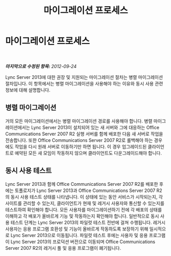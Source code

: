 ﻿---
title: 마이그레이션 프로세스
TOCTitle: 마이그레이션 프로세스
ms:assetid: b2bd9c76-2f4b-4d14-a5c4-157bbff75de0
ms:mtpsurl: https://technet.microsoft.com/ko-kr/library/JJ205181(v=OCS.15)
ms:contentKeyID: 49304765
ms.date: 08/24/2015
mtps_version: v=OCS.15
ms.translationtype: HT
---

# 마이그레이션 프로세스

 

_**마지막으로 수정된 항목:** 2012-09-24_

Lync Server 2013에 대한 권장 및 지원되는 마이그레이션 절차는 병렬 마이그레이션 절차입니다. 이 항목에서는 병렬 마이그레이션을 사용해야 하는 이유와 동시 사용 관련 정보에 대해 설명합니다.

## 병렬 마이그레이션

거의 모든 마이그레이션에서는 병렬 마이그레이션 경로를 사용해야 합니다. 병렬 마이그레이션에서는 Lync Server 2013이 설치되어 있는 새 서버와 그에 대응하는 Office Communications Server 2007 R2 실행 서버를 함께 배포한 다음 새 서버로 작업을 전송합니다. 또한 Office Communications Server 2007 R2로 롤백해야 하는 경우에도 작업을 다시 원래 서버로 이동하기만 하면 됩니다. 이 경우 업그레이드된 클라이언트로 예약된 모든 새 모임이 작동하지 않으며 클라이언트도 다운그레이드해야 합니다.

## 동시 사용 테스트

Lync Server 2013과 함께 Office Communications Server 2007 R2를 배포한 후에는 토폴로지가 Lync Server 2013과 Office Communications Server 2007 R2의 동시 사용 테스트 상태를 나타냅니다. 이 상태에 있는 동안 서비스가 시작되는지, 각 사이트를 관리할 수 있는지, 클라이언트가 현재 및 레거시 사용자와 통신할 수 있는지를 테스트하여 확인해야 합니다. 모든 사용자를 마이그레이션하기 전에 각 배포의 상태를 이해하고 각 배포가 올바르게 기능 및 작동하는지 확인해야 합니다. 일반적으로 동시 사용 테스트 단계는 Lync Server 2013의 파일럿 테스트 전반에 걸쳐 수행됩니다. 레거시 사용자는 응용 프로그램 호환성 및 기능이 올바르게 작동하도록 보장하기 위해 일시적으로 Lync Server 2013으로 이동됩니다. 파일럿 테스트 후에는 사용자 및 응용 프로그램이 Lync Server 2013의 프로덕션 버전으로 이동되며 Office Communications Server 2007 R2의 레거시 풀 및 응용 프로그램이 폐기됩니다.

